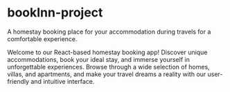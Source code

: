 # bookInn-project
A homestay booking place for your accommodation during travels for a comfortable experience.

Welcome to our React-based homestay booking app!
Discover unique accommodations, book your ideal stay, and immerse yourself in unforgettable experiences. 
Browse through a wide selection of homes, villas, and apartments, 
and make your travel dreams a reality with our user-friendly and intuitive interface.
